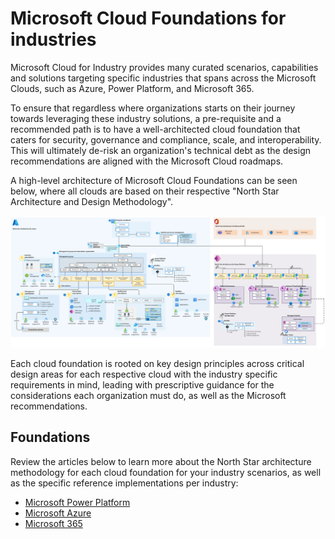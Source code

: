 # Microsoft Cloud Foundations for industries

Microsoft Cloud for Industry provides many curated scenarios, capabilities and solutions targeting specific industries that spans across the Microsoft Clouds, such as Azure, Power Platform, and Microsoft 365.

To ensure that regardless where organizations starts on their journey towards leveraging these industry solutions, a pre-requisite and a recommended path is to have a well-architected cloud foundation that caters for security, governance and compliance, scale, and interoperability. This will ultimately de-risk an organization's technical debt as the design recommendations are aligned with the Microsoft Cloud roadmaps.

A high-level architecture of Microsoft Cloud Foundations can be seen below, where all clouds are based on their respective "North Star Architecture and Design Methodology".

![North Star for Microsoft Cloud](./images/nsformc.png)

Each cloud foundation is rooted on key design principles across critical design areas for each respective cloud with the industry specific requirements in mind, leading with prescriptive guidance for the considerations each organization must do, as well as the Microsoft recommendations.

## Foundations

Review the articles below to learn more about the North Star architecture methodology for each cloud foundation for your industry scenarios, as well as the specific reference implementations per industry:

* [Microsoft Power Platform](./powerPlatform)
* [Microsoft Azure](./azure)
* [Microsoft 365](./m365)

